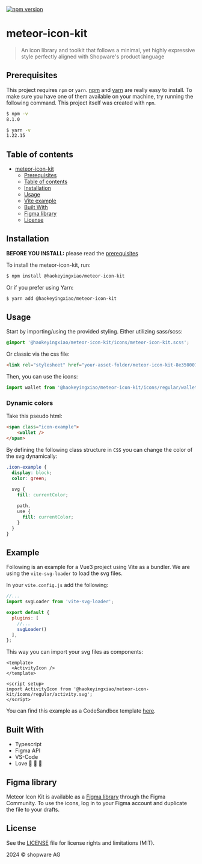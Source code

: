 [![npm version](https://badge.fury.io/js/@haokeyingxiao%2Fmeteor-icon-kit.svg)](https://badge.fury.io/js/@haokeyingxiao%2Fmeteor-icon-kit)

# meteor-icon-kit

> An icon library and toolkit that follows a minimal, yet highly expressive style perfectly aligned with Shopware's product language

## Prerequisites

This project requires `npm` or `yarn`.
[npm](http://npmjs.org/) and [yarn](https://yarnpkg.com/) are really easy to install.
To make sure you have one of them available on your machine,
try running the following command. This project itself was created with `npm`.

```sh
$ npm -v
8.1.0

$ yarn -v
1.22.15
```

## Table of contents

- [meteor-icon-kit](#meteor-icon-kit)
  - [Prerequisites](#prerequisites)
  - [Table of contents](#table-of-contents)
  - [Installation](#installation)
  - [Usage](#usage)
  - [Vite example](#example)
  - [Built With](#built-with)
  - [Figma library](#figma-library)
  - [License](#license)

## Installation

**BEFORE YOU INSTALL:** please read the [prerequisites](#prerequisites)

To install the meteor-icon-kit, run:

```sh
$ npm install @haokeyingxiao/meteor-icon-kit
```

Or if you prefer using Yarn:

```sh
$ yarn add @haokeyingxiao/meteor-icon-kit
```

## Usage

Start by importing/using the provided styling.
Either utilizing sass/scss:
```scss
@import '@haokeyingxiao/meteor-icon-kit/icons/meteor-icon-kit.scss';
```

Or classic via the css file:

```html
<link rel="stylesheet" href="your-asset-folder/meteor-icon-kit-8e350007463127dbe9f66c60cd6896ca.css">
```

Then, you can use the icons:
```js
import wallet from '@haokeyingxiao/meteor-icon-kit/icons/regular/wallet.svg';
```

### Dynamic colors

Take this pseudo html:
```html
<span class="icon-example">
    <wallet />
</span>
```

By defining the following class structure in `CSS` you can change the color of the svg dynamically:
```CSS
.icon-example {
  display: block;
  color: green;
  
  svg {
    fill: currentColor;

    path,
    use {
      fill: currentColor;
    }
  }
}
```

## Example

Following is an example for a Vue3 project using Vite as a bundler.
We are using the `vite-svg-loader` to load the svg files.

In your `vite.config.js` add the following:
```js
//...
import svgLoader from 'vite-svg-loader';

export default {
  plugins: [
    //...
    svgLoader()
  ],
};

```

This way you can import your svg files as components:
```vue
<template>
  <ActivityIcon />
</template>

<script setup>
import ActivityIcon from '@haokeyingxiao/meteor-icon-kit/icons/regular/activity.svg';
</script>
```

You can find this example as a CodeSandbox template [here](https://codesandbox.io/p/sandbox/meteor-icon-kit-example-revdlr).

## Built With

* Typescript
* Figma API
* VS-Code
* Love :blue_heart: :blue_heart: :blue_heart:

## Figma library
Meteor Icon Kit is available as a [Figma library](https://www.figma.com/community/file/1032564947404478461/Meteor-Icon-Kit-%E2%80%93-Shopware) through the Figma Community. To use the icons, log in to your Figma account and duplicate the file to your drafts.

## License

See the [LICENSE](LICENSE.md) file for license rights and limitations (MIT). 

2024 © shopware AG
